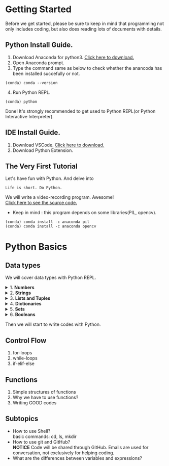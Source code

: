 # Getting Started

Before we get started, please be sure to keep in mind that programming not only includes coding, but also does reading lots of documents with details.

## Python Install Guide.

1. Download Anaconda for python3.
[Click here to download.](https://www.anaconda.com/distribution/)
2. Open Anaconda prompt.
3. Type the command same as below to check whether the anancoda has been installed succefully or not.

```
(conda) conda --version
```

4. Run Python REPL.
```
(conda) python
```

Done! It's strongly recommended to get used to Python REPL(or Python Interactive Interpreter).

## IDE Install Guide.

1. Download VSCode.
[Click here to download.](https://code.visualstudio.com)
2. Download Python Extension.

## The Very First Tutorial

Let's have fun with Python. And delve into
```
Life is short. Do Python.
```

We will write a video-recording program. Awesome!  
[Click here to see the source code.](tutorial.py)
* Keep in mind : this program depends on some libraries(PIL, opencv).

```
(conda) conda install -c anaconda pil 
(conda) conda install -c anaconda opencv
```


# Python Basics

## Data types

We will cover data types with Python REPL.

<details><summary>1. <b>Numbers</b></summary>
<ol>
    <li>Assignment</li>
    <li>Arithmetic Operation</li>
    <li>Operator Priority</li>
</ol>
</details>

<details><summary>2. <b>Strings</b></summary>
<ol>
    <li>Representation</li>
    <li>String Operation</li>
    <li>Indexing</li>
    <li>Slicing</li>
    <li>Formatting</li>
    <li>Methods</li>
</ol>
</details>

<details><summary>3. <b>Lists and Tuples</b></summary>
<ol>
    <li>Representation</li>
    <li>List Operation</li>
    <li>Indexing</li>
    <li>Slicing</li>
    <li>Methods</li>
    <li>Diffence between List and Tuples</li>
</ol>
</details>

<details><summary>4. <b>Dictionaries</b></summary>
<ol>
    <li>Representation</li>
    <li>Key-Value Pair</li>
    <li>Methods</li>
</ol>
</details>

<details><summary>5. <b>Sets</b></summary>
<ol>
    <li>Representation</li>
    <li>What is Set mathematically?</li>
    <li>Methods</li>
</ol>
</details>

<details><summary>6. <b>Booleans</b></summary>
<ol>
    <li>True and False</li>
    <li>Boolean Features of Data</li>
    <li>Boolean Operation</li>
</ol>
</details>

Then we will start to write codes with Python.

## Control Flow
1. for-loops
2. while-loops
3. if-elif-else

## Functions
1. Simple structures of functions
2. Why we have to use functions?
3. Writing GOOD codes

## Subtopics

* How to use Shell?  
    basic commands: cd, ls, mkdir
* How to use git and GitHub?  
    **NOTICE** Code will be shared through GitHub. Emails are used for conversation, not exclusively for helping coding.
* What are the differences between variables and expressions?
